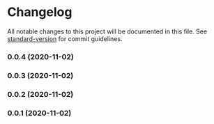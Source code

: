 # Changelog

All notable changes to this project will be documented in this file. See [standard-version](https://github.com/conventional-changelog/standard-version) for commit guidelines.

### 0.0.4 (2020-11-02)

### 0.0.3 (2020-11-02)

### 0.0.2 (2020-11-02)

### 0.0.1 (2020-11-02)
